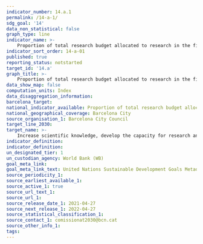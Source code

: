 ```yaml
---
indicator_number: 14.a.1
permalink: /14-a-1/
sdg_goal: '14'
data_non_statistical: false
graph_type: line
indicator_name: >-
    Proportion of total research budget allocated to research in the field of marine technology
indicator_sort_order: 14-a-01
published: true
reporting_status: notstarted
target_id: '14.a'
graph_title: >-
    Proportion of total research budget allocated to research in the field of marine technology
data_show_map: false
computation_units: Index
data_disaggregation_information:
barcelona_target: 
national_indicator_available: Proportion of total research budget allocated to research in the field of marine technology
national_geographical_coverage: Barcelona City
source_organisation_1: Barcelona City Council
target_line_2030:
target_name: >-
    Increase scientific knowledge, develop the capacity for research and transfer marine technology, taking into account the Intergovernmental Oceanographic Commission’s criteria and directives for the transfer of marine technology, with the aim of improving the health of the oceans and reinforcing the contribution of marine biodiversity to the development of developing countries, in particular small, insular developing states and less advanced countries
indicator_definition:
indicator_definition:
un_designated_tier: 1
un_custodian_agency: World Bank (WB)
goal_meta_link: 
goal_meta_link_text: United Nations Sustainable Development Goals Metadata (pdf 894kB)
source_periodicity_1: 
source_earliest_available_1: 
source_active_1: true
source_url_text_1: 
source_url_1:
source_release_date_1: 2021-04-27
source_next_release_1: 2022-04-27
source_statistical_classification_1: 
source_contact_1: comissionat2030@bcn.cat
source_other_info_1:
tags:
---
```

